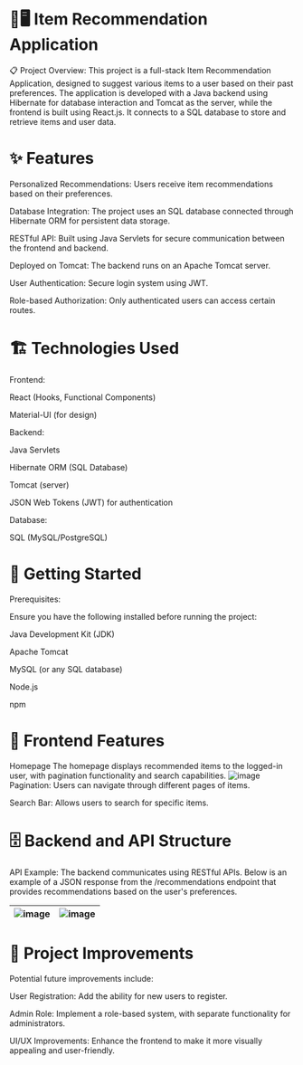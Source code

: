 # 📱🖥️ Item Recommendation Application

📋 Project Overview:
This project is a full-stack Item Recommendation Application, designed to suggest various items to a user based on their past preferences. The application is developed with a Java backend using Hibernate for database interaction and Tomcat as the server, while the frontend is built using React.js. It connects to a SQL database to store and retrieve items and user data.

# ✨ Features
Personalized Recommendations: Users receive item recommendations based on their preferences.

Database Integration: The project uses an SQL database connected through Hibernate ORM for persistent data storage.

RESTful API: Built using Java Servlets for secure communication between the frontend and backend.

Deployed on Tomcat: The backend runs on an Apache Tomcat server.

User Authentication: Secure login system using JWT.

Role-based Authorization: Only authenticated users can access certain routes.

# 🏗️ Technologies Used
Frontend:

React (Hooks, Functional Components)

Material-UI (for design)

Backend:

Java Servlets

Hibernate ORM (SQL Database)

Tomcat (server)

JSON Web Tokens (JWT) for authentication

Database:

SQL (MySQL/PostgreSQL)

# 🚀 Getting Started
Prerequisites:

Ensure you have the following installed before running the project:

Java Development Kit (JDK)

Apache Tomcat

MySQL (or any SQL database)

Node.js

npm

# 🎨 Frontend Features
Homepage
The homepage displays recommended items to the logged-in user, with 
pagination functionality and search capabilities. 
![image](https://github.com/user-attachments/assets/d2dc7d2a-29ce-4a6e-ae01-18f87942cebb)
Pagination: Users can navigate through different pages of items.

Search Bar: Allows users to search for specific items.

# 🗄️ Backend and API Structure
API Example:
The backend communicates using RESTful APIs. Below is an example of a JSON response from the /recommendations endpoint that provides recommendations based on the user's preferences.

| ![image](https://github.com/user-attachments/assets/8466bfb8-2069-4433-9c5a-05628217388f) | ![image](https://github.com/user-attachments/assets/da3c6e4c-e95b-4575-b36f-eccda3785bc5) |
|:------------------------------------------------------------------------------------------:|:----------------------------------------------------------------------------------------:|

# 🎨 Project Improvements
Potential future improvements include:

User Registration: Add the ability for new users to register.

Admin Role: Implement a role-based system, with separate functionality for administrators.

UI/UX Improvements: Enhance the frontend to make it more visually appealing and user-friendly.
